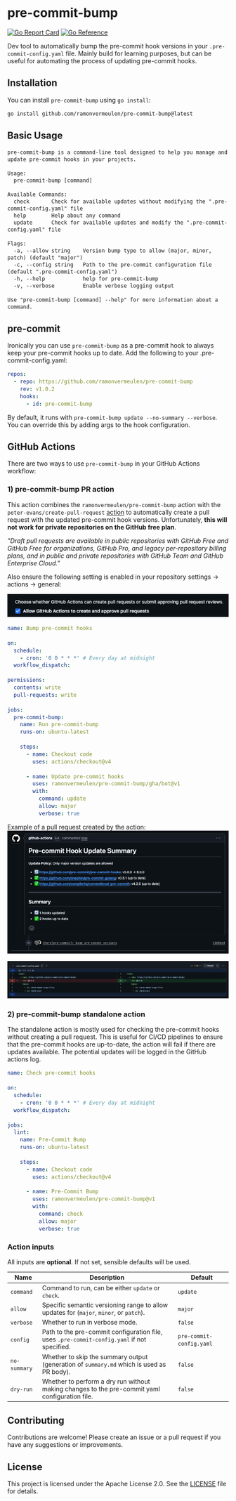 # pre-commit-bump
[![Go Report Card](https://goreportcard.com/badge/github.com/ramonvermeulen/pre-commit-bump)](https://goreportcard.com/report/github.com/ramonvermeulen/pre-commit-bump)
[![Go Reference](https://pkg.go.dev/badge/github.com/ramonvermeulen/pre-commit-bump.svg)](https://pkg.go.dev/github.com/ramonvermeulen/pre-commit-bump)

Dev tool to automatically bump the pre-commit hook versions in your `.pre-commit-config.yaml` file.
Mainly build for learning purposes, but can be useful for automating the process of updating pre-commit hooks.

## Installation
You can install `pre-commit-bump` using `go install`:

```bash
go install github.com/ramonvermeulen/pre-commit-bump@latest
```

## Basic Usage

```
pre-commit-bump is a command-line tool designed to help you manage and update pre-commit hooks in your projects.

Usage:
  pre-commit-bump [command]

Available Commands:
  check       Check for available updates without modifying the ".pre-commit-config.yaml" file
  help        Help about any command
  update      Check for available updates and modify the ".pre-commit-config.yaml" file

Flags:
  -a, --allow string    Version bump type to allow (major, minor, patch) (default "major")
  -c, --config string   Path to the pre-commit configuration file (default ".pre-commit-config.yaml")
  -h, --help            help for pre-commit-bump
  -v, --verbose         Enable verbose logging output

Use "pre-commit-bump [command] --help" for more information about a command.
```

## pre-commit
Ironically you can use `pre-commit-bump` as a pre-commit hook to always keep your pre-commit hooks up to date.
Add the following to your .pre-commit-config.yaml:

```yaml
repos:
  - repo: https://github.com/ramonvermeulen/pre-commit-bump
    rev: v1.0.2
    hooks:
      - id: pre-commit-bump
```

By default, it runs with `pre-commit-bump update --no-summary --verbose`. You can override this by adding args to the hook configuration.
## GitHub Actions

There are two ways to use `pre-commit-bump` in your GitHub Actions workflow:

### 1) pre-commit-bump PR action

This action combines the `ramonvermeulen/pre-commit-bump` action with the `peter-evans/create-pull-request` [action](https://github.com/marketplace/actions/create-pull-request)
to automatically create a pull request with the updated pre-commit hook versions.
Unfortunately, __this will not work for private repositories on the GitHub free plan__.

_"Draft pull requests are available in public repositories with GitHub Free and GitHub Free for organizations, GitHub Pro, and legacy per-repository billing plans, and in public and private repositories with GitHub Team and GitHub Enterprise Cloud."_

Also ensure the following setting is enabled in your repository settings -> actions -> general:

![setting.png](.github/docs/setting.png)

```yaml
name: Bump pre-commit hooks

on:
  schedule:
    - cron: '0 0 * * *' # Every day at midnight
  workflow_dispatch:

permissions:
  contents: write
  pull-requests: write
  
jobs:
  pre-commit-bump:
    name: Run pre-commit-bump
    runs-on: ubuntu-latest

    steps:
      - name: Checkout code
        uses: actions/checkout@v4

      - name: Update pre-commit hooks
        uses: ramonvermeulen/pre-commit-bump/gha/bot@v1
        with:
          command: update
          allow: major
          verbose: true
```

Example of a pull request created by the action:
![example_1.png](.github/docs/example_1.png)

![example_2.png](.github/docs/example_2.png)

### 2) pre-commit-bump standalone action
The standalone action is mostly used for checking the pre-commit hooks without creating a pull request.
This is useful for CI/CD pipelines to ensure that the pre-commit hooks are up-to-date, the action will fail if there 
are updates available. The potential updates will be logged in the GitHub actions log.

```yaml
name: Check pre-commit hooks

on:
  schedule:
    - cron: '0 0 * * *' # Every day at midnight
  workflow_dispatch:
  
jobs:
  lint:
    name: Pre-Commit Bump
    runs-on: ubuntu-latest

    steps:
      - name: Checkout code
        uses: actions/checkout@v4

      - name: Pre-Commit Bump
        uses: ramonvermeulen/pre-commit-bump@v1
        with:
          command: check
          allow: major
          verbose: true
```

### Action inputs

All inputs are **optional**. If not set, sensible defaults will be used.

| Name         | Description                                                                                    | Default                  |
|--------------|------------------------------------------------------------------------------------------------|--------------------------|
| `command`    | Command to run, can be either `update` or `check`.                                             | `update`                 |
| `allow`      | Specific semantic versioning range to allow updates for (`major`, `minor`, or `patch`).        | `major`                  |
| `verbose`    | Whether to run in verbose mode.                                                                | `false`                  |
| `config`     | Path to the pre-commit configuration file, uses `.pre-commit-config.yaml` if not specified.    | `pre-commit-config.yaml` |
| `no-summary` | Whether to skip the summary output (generation of `summary.md` which is used as PR body).      | `false`                  |
| `dry-run`    | Whether to perform a dry run without making changes to the pre-commit yaml configuration file. | `false`                  |

## Contributing
Contributions are welcome! Please create an issue or a pull request if you have any suggestions or improvements.

## License
This project is licensed under the Apache License 2.0. See the [LICENSE](LICENSE) file for details.
